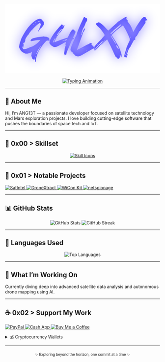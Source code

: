 <div align="center">
  <img src="https://github.com/ANG13T/ANG13T/blob/master/images/banner.png" width="700" alt="Profile Banner"/>
</div>

<p align="center">
  <a href="https://git.io/typing-svg">
    <img src="https://readme-typing-svg.herokuapp.com?font=Orbitron&size=30&duration=4000&color=4440FF&pause=500&center=true&random=false&width=1200&lines=$+Developer+focused+on+satellites+and+Mars+initiatives" alt="Typing Animation">
  </a>
</p>

---

## 👋 About Me

Hi, I’m ANG13T — a passionate developer focused on satellite technology and Mars exploration projects. I love building cutting-edge software that pushes the boundaries of space tech and IoT.

---

## 🚀 0x00 > Skillset
<p align="center">
  <a href="https://skillicons.dev">
    <img src="https://skillicons.dev/icons?i=aws,gcp,angular,golang,git,azure,react,vue,flutter,c,cpp,javascript,typescript,swift,rust,ruby,python,haskell,java,arch,bash,cs,git,kali&perline=12" alt="Skill Icons">
  </a>
</p>

---

## 🌌 0x01 > Notable Projects

<p>
  <a href="https://github.com/ANG13T/SatIntel">
    <img src="https://github-readme-stats.vercel.app/api/pin/?username=ANG13T&repo=SatIntel&border_color=289BF9&bg_color=0D1117&title_color=C9D1D9&text_color=8B949E&icon_color=289BF9" alt="SatIntel"/>
  </a>
  <a href="https://github.com/ANG13T/DroneXtract">
    <img src="https://github-readme-stats.vercel.app/api/pin/?username=ANG13T&repo=DroneXtract&border_color=289BF9&bg_color=0D1117&title_color=C9D1D9&text_color=8B949E&icon_color=289BF9" alt="DroneXtract"/>
  </a>
  <a href="https://github.com/ANG13T/ESP8266-WiCon-Kit">
    <img src="https://github-readme-stats.vercel.app/api/pin/?username=ANG13T&repo=ESP8266-WiCon-Kit&border_color=289BF9&bg_color=0D1117&title_color=C9D1D9&text_color=8B949E&icon_color=289BF9" alt="WiCon Kit"/>
  </a>
  <a href="https://github.com/ANG13T/netspionage">
    <img src="https://github-readme-stats.vercel.app/api/pin/?username=ANG13T&repo=netspionage&border_color=289BF9&bg_color=0D1117&title_color=C9D1D9&text_color=8B949E&icon_color=289BF9" alt="netspionage"/>
  </a>
</p>

---

## 📊 GitHub Stats

<p align="center">
  <img src="https://github-readme-stats.vercel.app/api?username=ANG13T&show_icons=true&theme=radical" alt="GitHub Stats" />
  <img src="https://github-readme-streak-stats.herokuapp.com/?user=ANG13T&theme=radical" alt="GitHub Streak" />
</p>

---

## 📝 Languages Used

<p align="center">
  <img src="https://github-readme-stats.vercel.app/api/top-langs/?username=ANG13T&layout=compact&theme=radical" alt="Top Languages" />
</p>

---

## 🔭 What I’m Working On

Currently diving deep into advanced satellite data analysis and autonomous drone mapping using AI.

---

## ☕ 0x02 > Support My Work
<p>
  <a href="https://www.paypal.com/paypalme/atsuboi01">
    <img src="https://img.shields.io/badge/PayPal-00457C?style=for-the-badge&logo=paypal&logoColor=white" alt="PayPal">
  </a>
  <a href="https://cash.app/$G4LXY">
    <img src="https://img.shields.io/badge/CashApp-01D21C?style=for-the-badge&logo=cashapp&logoColor=white" alt="Cash App">
  </a>
  <a href="https://www.buymeacoffee.com/angelinatsuboi">
    <img src="https://img.shields.io/badge/BuyMeACoffee-FFDD00?style=for-the-badge" alt="Buy Me a Coffee">
  </a>
</p>

<details>
  <summary>💰 Cryptocurrency Wallets</summary>
  <br />
  
  | Currency          | Wallet Address                                                                                               |
  |-------------------|--------------------------------------------------------------------------------------------------------------|
  | **Bitcoin (BTC)** | `bc1qqzsrdz8qa3xe2rp7aajrm88fqge9xxs3v8xu4h`                                                                  |
  | **Ethereum (ETH)**| `0x43edF701622F4F1174F322dC8D2f5AbdA642275a`                                                                  |
  | **XRP Ledger (XRP)** | `rNKP3PXSstJnhUgUskNKaXWhd7ueiss6Mn`                                                                       |
  | **BNB**           | `bnb1t49kkmutyvnsc8xv7r5mu9tfu2u66qhcmqaurw`                                                                  |
  | **Monero (XMR)**  | `4717EuNPoTrTQsiLdGSDAMAJQcze6mVuE8KmBhL9RFT43Xe2FsxWSQtc5trrfdYPS5aUjB8gJApwURcRmMFdccBCJPfeD8M`              |
  | **Solana (SOL)**  | `FcrRBcvWsqdVZpS9ZZ6Dt476QA1L95cdh7GqgUGX5RpH`                                                                 |
</details>

---

<p align="center">
  <sub>✨ Exploring beyond the horizon, one commit at a time ✨</sub>
</p>

